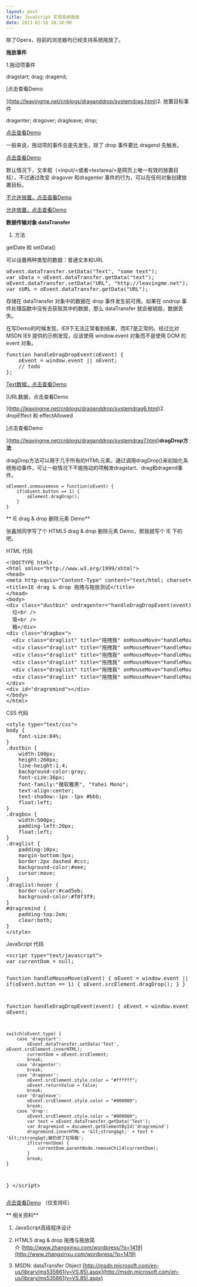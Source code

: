 ```yaml
---
layout: post
title: JavaScript 实现系统拖放
date: 2011-02-16 18:18:00
---
```

除了Opera，目前的浏览器均已经支持系统拖放了。

**拖放事件**

1.拖动项事件

dragstart; drag; dragend;

[点击查看Demo

](http://leavingme.net/cnblogs/draganddrop/systemdrag.html)2. 放置目标事件

dragenter; dragover; dragleave; drop;

[点击查看Demo](http://leavingme.net/cnblogs/draganddrop/systemdrag1.html)

一般来说，拖动项的事件总是先发生，除了 drop 事件要比 dragend 先触发。

[点击查看Demo](http://leavingme.net/cnblogs/draganddrop/systemdrag2.html)

默认情况下，文本框（&lt;input/&gt;或者&lt;textarea/&gt;是网页上唯一有效的放置目标），不过通过改变 dragover 和dragenter 事件的行为，可以在任何对象创建放置目标。

[不允许放置，点击查看Demo](http://leavingme.net/cnblogs/draganddrop/systemdrag3.html)

[允许放置，点击查看Demo](http://leavingme.net/cnblogs/draganddrop/systemdrag4.html)

**数据传输对象 dataTransfer**

1. 方法

getDate 和 setData()

可以设置两种类型的数据：普通文本和URL

<div class="cnblogs_Highlighter">
<pre class="brush:javascript">oEvent.dataTransfer.setData("Text", "some text");
var sData = oEvent.dataTransfer.getData("text");
oEvent.dataTransfer.setData("URL", "http://leavingme.net");
var sURL = oEvent.dataTransfer.getData("URL");
</pre>
</div>

存储在 dataTransfer 对象中的数据在 drop 事件发生前可用。如果在 ondrop 事件处理函数中没有去获取其中的数据，那么 dataTransfer 就会被销毁，数据丢失。

在写Demo的时候发现，IE9下无法正常看到结果，而IE7是正常的。经过比对 MSDN IE9 提供的示例发现，应该使用 window.event 对象而不是使用 DOM 的 event 对象。

<div class="cnblogs_Highlighter">
<pre class="brush:javascript">function handleDragDropEvent(oEvent) {
	oEvent = window.event || oEvent;
	// todo
};</pre>
</div>

[Text数据，点击查看Demo](http://leavingme.net/cnblogs/draganddrop/systemdrag5.html)

[URL数据，点击查看Demo

](http://leavingme.net/cnblogs/draganddrop/systemdrag6.html)2. dropEffect 和 effectAllowed

[点击查看Demo

](http://leavingme.net/cnblogs/draganddrop/systemdrag7.html)**dragDrop方法**

dragDrop方法可以用于几乎所有的HTML元素。通过调用dragDrop()来初始化系统拖动事件，可让一般情况下不能拖动的项触发dragstart、drag和dragend事件。

```
oElement.onmousemove = function(oEvent) {
	if(oEvent.button == 1) {
		oElement.dragDrop();
	}
}
```
**
IE drag &amp; drop 删除元素 Demo**

张鑫旭同学写了个 HTML5 drag &amp; drop 删除元素 Demo，那我就写个 IE 下的吧。

HTML 代码

<div class="cnblogs_Highlighter">
<pre class="brush:html">&lt;!DOCTYPE html&gt;
&lt;html xmlns="http://www.w3.org/1999/xhtml"&gt;
&lt;head&gt;
&lt;meta http-equiv="Content-Type" content="text/html; charset=utf-8" /&gt;
&lt;title&gt;IE drag &amp; drop 拖拽与拖放测试&lt;/title&gt;
&lt;/head&gt;
&lt;body&gt;
&lt;div class="dustbin" ondragenter="handleDragDropEvent(event)" ondragover="handleDragDropEvent(event)" ondragleave="handleDragDropEvent(event)" ondrop="handleDragDropEvent(event)"&gt;&lt;br /&gt;
  垃&lt;br /&gt;
  圾&lt;br /&gt;
  箱&lt;/div&gt;
&lt;div class="dragbox"&gt;
  &lt;div class="draglist" title="拖拽我" onMouseMove="handleMouseMove(event)" ondragstart="handleDragDropEvent(event)"&gt;列表1&lt;/div&gt;
  &lt;div class="draglist" title="拖拽我" onMouseMove="handleMouseMove(event)" ondragstart="handleDragDropEvent(event)"&gt;列表2&lt;/div&gt;
  &lt;div class="draglist" title="拖拽我" onMouseMove="handleMouseMove(event)" ondragstart="handleDragDropEvent(event)"&gt;列表3&lt;/div&gt;
  &lt;div class="draglist" title="拖拽我" onMouseMove="handleMouseMove(event)" ondragstart="handleDragDropEvent(event)"&gt;列表4&lt;/div&gt;
  &lt;div class="draglist" title="拖拽我" onMouseMove="handleMouseMove(event)" ondragstart="handleDragDropEvent(event)"&gt;列表5&lt;/div&gt;
  &lt;div class="draglist" title="拖拽我" onMouseMove="handleMouseMove(event)" ondragstart="handleDragDropEvent(event)"&gt;列表6&lt;/div&gt;
&lt;/div&gt;
&lt;div id="dragremind"&gt;&lt;/div&gt;
&lt;/body&gt;
&lt;/html&gt;</pre>
</div>

CSS 代码

<div class="cnblogs_Highlighter">
<pre class="brush:css">&lt;style type="text/css"&gt;
body {
	font-size:84%;
}
.dustbin {
	width:100px;
	height:260px;
	line-height:1.4;
	background-color:gray;
	font-size:36px;
	font-family:"微软雅黑", "Yahei Mono";
	text-align:center;
	text-shadow:-1px -1px #bbb;
	float:left;
}
.dragbox {
	width:500px;
	padding-left:20px;
	float:left;
}
.draglist {
	padding:10px;
	margin-bottom:5px;
	border:2px dashed #ccc;
	background-color:#eee;
	cursor:move;
}
.draglist:hover {
	border-color:#cad5eb;
	background-color:#f0f3f9;
}
#dragremind {
	padding-top:2em;
	clear:both;
}
&lt;/style&gt;</pre>
</div>

JavaScript 代码

<div class="cnblogs_Highlighter">
<pre class="brush:javascript">&lt;script type="text/javascript"&gt;
var currentDom = null;

function handleMouseMove(oEvent) {
	oEvent = window.event || oEvent;
	if(oEvent.button == 1) {
		oEvent.srcElement.dragDrop();
	}
}

function handleDragDropEvent(event) {
	oEvent = window.event || oEvent;

	switch(oEvent.type) {
		case 'dragstart':
			oEvent.dataTransfer.setData('Text', oEvent.srcElement.innerHTML);
			currentDom = oEvent.srcElement;
			break;
		case 'dragenter':
			break;
		case 'dragover':
			oEvent.srcElement.style.color = "#ffffff";
			oEvent.returnValue = false;
			break;
		case 'dragleave':
			oEvent.srcElement.style.color = "#000000";
			break;
		case 'drop':
			oEvent.srcElement.style.color = "#000000";
			var text = oEvent.dataTransfer.getData('Text');
			var dragremind = document.getElementById('dragremind')
			dragremind.innerHTML = '&lt;strong&gt;' + text + '&lt;/strong&gt;被扔进了垃圾箱';
			if(currentDom) {
				currentDom.parentNode.removeChild(currentDom);
			}
			break;
	}
}
&lt;/script&gt;</pre>
</div>

[点击查看Demo](http://leavingme.net/cnblogs/draganddrop/systemdemo.html)&nbsp;（仅支持IE）

**
相关资料**

1. JavaScript高级程序设计

2. HTML5 drag &amp; drop 拖拽与拖放简介&nbsp;[http://www.zhangxinxu.com/wordpress/?p=1419](http://www.zhangxinxu.com/wordpress/?p=1419)

3. MSDN: dataTransfer Object&nbsp;[http://msdn.microsoft.com/en-us/library/ms535861(v=VS.85).aspx](http://msdn.microsoft.com/en-us/library/ms535861(v=VS.85).aspx)